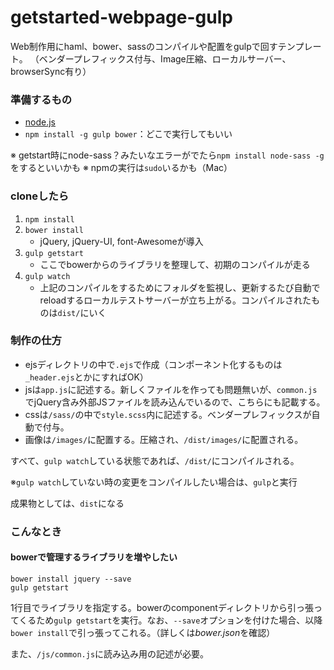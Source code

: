 # getstarted-webpage-gulp
Web制作用にhaml、bower、sassのコンパイルや配置をgulpで回すテンプレート。
（ベンダープレフィックス付与、Image圧縮、ローカルサーバー、browserSync有り）

### 準備するもの
* [node.js](https://nodejs.org/download/)
* `npm install -g gulp bower`：どこで実行してもいい

※ getstart時にnode-sass？みたいなエラーがでたら`npm install node-sass -g`をするといいかも
※ npmの実行は`sudo`いるかも（Mac）

### cloneしたら
1. `npm install`
1. `bower install`
    - jQuery, jQuery-UI, font-Awesomeが導入
1. `gulp getstart`
    - ここでbowerからのライブラリを整理して、初期のコンパイルが走る
1. `gulp watch`
    - 上記のコンパイルをするためにフォルダを監視し、更新するたび自動でreloadするローカルテストサーバーが立ち上がる。コンパイルされたものは`dist/`にいく

### 制作の仕方
* ejsディレクトリの中で`.ejs`で作成（コンポーネント化するものは`_header.ejs`とかにすればOK）
* jsは`app.js`に記述する。新しくファイルを作っても問題無いが、`common.js`でjQuery含み外部JSファイルを読み込んでいるので、こちらにも記載する。
* cssは`/sass/`の中で`style.scss`内に記述する。ベンダープレフィックスが自動で付与。
* 画像は`/images/`に配置する。圧縮され、`/dist/images/`に配置される。

すべて、`gulp watch`している状態であれば、`/dist/`にコンパイルされる。

※`gulp watch`していない時の変更をコンパイルしたい場合は、`gulp`と実行

成果物としては、`dist`になる

### こんなとき
#### bowerで管理するライブラリを増やしたい
```
bower install jquery --save
gulp getstart
```

1行目でライブラリを指定する。bowerのcomponentディレクトリから引っ張ってくるため`gulp getstart`を実行。なお、`--save`オプションを付けた場合、以降`bower install`で引っ張ってこれる。（詳しくは*bower.json*を確認）

また、`/js/common.js`に読み込み用の記述が必要。
